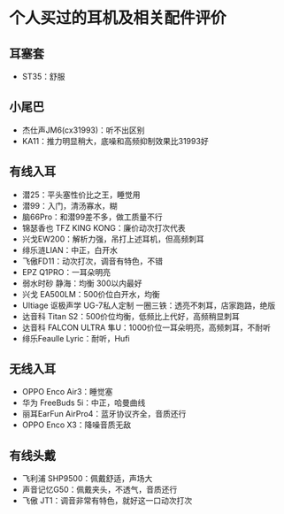 # 个人买过的耳机及相关配件评价

## 耳塞套

- ST35：舒服

## 小尾巴

- 杰仕声JM6(cx31993)：听不出区别
- KA11：推力明显稍大，底噪和高频抑制效果比31993好

## 有线入耳

- 潜25：平头塞性价比之王，睡觉用
- 潜99：入门，清汤寡水，糊
- 脑66Pro：和潜99差不多，做工质量不行
- 锦瑟香也 TFZ KING KONG：廉价动次打次代表
- 兴戈EW200：解析力强，吊打上述耳机，但高频刺耳
- 绯乐涟LIAN：中正，白开水
- 飞傲FD11：动次打次，调音有特色，不错
- EPZ Q1PRO：一耳朵明亮
- 弱水时砂 静海：均衡 300以内最好
- 兴戈 EA500LM：500价位白开水，均衡
- Ultiage 讴极声学 UG-7私人定制 一圈三铁：透亮不刺耳，店家跑路，绝版
- 达音科 Titan S2：500价位均衡，低频比上代好，高频稍显刺耳
- 达音科 FALCON ULTRA 隼U：1000价位一耳朵明亮，高频刺耳，不耐听
- 绯乐Feaulle Lyric：耐听，Hufi

## 无线入耳

- OPPO Enco Air3：睡觉塞
- 华为 FreeBuds 5i：中正，哈曼曲线
- 丽耳EarFun AirPro4：蓝牙协议齐全，音质还行
- OPPO Enco X3：降噪音质无敌

## 有线头戴

- 飞利浦 SHP9500：佩戴舒适，声场大
- 声音记忆G50：佩戴夹头，不透气，音质还行
- 飞傲 JT1：调音非常有特色，就好这一口动次打次

